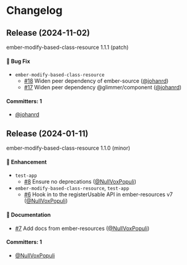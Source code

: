 # Changelog
## Release (2024-11-02)

ember-modify-based-class-resource 1.1.1 (patch)

#### :bug: Bug Fix
* `ember-modify-based-class-resource`
  * [#18](https://github.com/NullVoxPopuli/ember-modify-based-class-resource/pull/18) Widen peer dependency of ember-source ([@johanrd](https://github.com/johanrd))
  * [#17](https://github.com/NullVoxPopuli/ember-modify-based-class-resource/pull/17) Widen peer dependency @glimmer/component ([@johanrd](https://github.com/johanrd))

#### Committers: 1
- [@johanrd](https://github.com/johanrd)
## Release (2024-01-11)

ember-modify-based-class-resource 1.1.0 (minor)

#### :rocket: Enhancement
* `test-app`
  * [#8](https://github.com/NullVoxPopuli/ember-modify-based-class-resource/pull/8) Ensure no deprecations ([@NullVoxPopuli](https://github.com/NullVoxPopuli))
* `ember-modify-based-class-resource`, `test-app`
  * [#6](https://github.com/NullVoxPopuli/ember-modify-based-class-resource/pull/6) Hook in to the registerUsable API in ember-resources v7 ([@NullVoxPopuli](https://github.com/NullVoxPopuli))

#### :memo: Documentation
* [#7](https://github.com/NullVoxPopuli/ember-modify-based-class-resource/pull/7) Add docs from ember-resources ([@NullVoxPopuli](https://github.com/NullVoxPopuli))

#### Committers: 1
- [@NullVoxPopuli](https://github.com/NullVoxPopuli)




